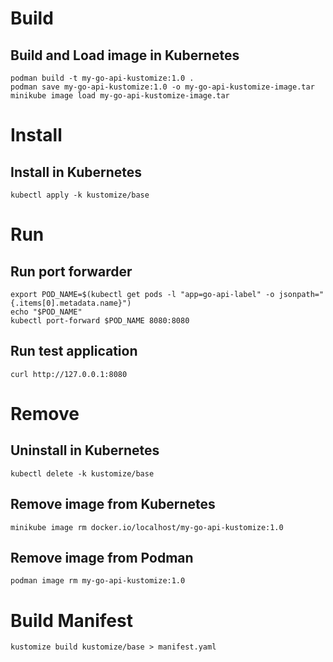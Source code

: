 # Build

## Build and Load image in Kubernetes

```shell
podman build -t my-go-api-kustomize:1.0 .
podman save my-go-api-kustomize:1.0 -o my-go-api-kustomize-image.tar
minikube image load my-go-api-kustomize-image.tar
```

# Install

## Install in Kubernetes

```shell
kubectl apply -k kustomize/base
```

# Run

## Run port forwarder

```shell
export POD_NAME=$(kubectl get pods -l "app=go-api-label" -o jsonpath="{.items[0].metadata.name}")
echo "$POD_NAME"
kubectl port-forward $POD_NAME 8080:8080
```

## Run test application

```shell
curl http://127.0.0.1:8080
```

# Remove

## Uninstall in Kubernetes

```shell
kubectl delete -k kustomize/base
```

## Remove image from Kubernetes

```shell
minikube image rm docker.io/localhost/my-go-api-kustomize:1.0
```

## Remove image from Podman

```shell
podman image rm my-go-api-kustomize:1.0
```

# Build Manifest

```shell
kustomize build kustomize/base > manifest.yaml
```

